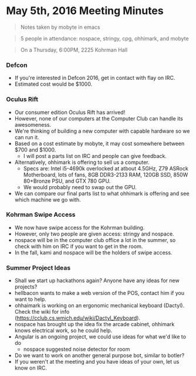# May 5th, 2016 Meeting Minutes
> Notes taken by mobyte in emacs

> 5 people in attendance: nospace, stringy, cpg, ohhimark, and mobyte

> On a Thursday, 6:00PM, 2225 Kohrman Hall

### Defcon
- If you're interested in Defcon 2016, get in contact with flay on IRC.
- Estimated cost would be $1000.

### Oculus Rift
- Our consumer edition Oculus Rift has arrived!
- However, none of our computers at the Computer Club can handle its awesomeness.
- We're thinking of building a new computer with capable hardware so we can run it.
- Based on a cost estimate by mobyte, it may cost somewhere between $700 and $1000.
  - I will post a parts list on IRC and people can give feedback.
- Alternatively, ohhimark is offering to sell us a computer.
  - Specs are: Intel i5-4690k overlocked at atbout 4.5GHz, Z79 ASRock Motherboard, lots of fans, 8GB DDR3-2133 RAM, 120GB SSD, 850W 80+Bronze PSU, and GTX 780 GPU.
  - We would probably need to swap out the GPU.
- We can compare our final parts list to what ohhimark is offering and see which machine we go with.

### Kohrman Swipe Access
- We now have swipe access for the Kohrman building.
- However, only two people are given access: stringy and nospace.
- nospace will be in the computer club office a lot in the summer, so check with him on IRC if you want to get in the room.
- In the fall, kami and nospace will be the holders of swipe access.

### Summer Project Ideas
- Shall we start up hackathons again? Anyone have any ideas for new projects?
- hellbacon wants to make a web version of the POS, contact him if you want to help.
- ohhaimark is working on an ergonomic mechanical keyboard (Dactyl). Check the wiki for info (https://cclub.cs.wmich.edu/wiki/Dactyl_Keyboard).
- nospace has brought up the idea fix the arcade cabinet, ohhimark knows electrical work, so he could help.
- Angular is an ongoing project, we could use ideas for what we'd like to do
  - nospace suggested noise detector for room
- Do we want to work on another general purpose bot, similar to botler?
- If you weren't at the meeting and you have ideas of your own, let us know on IRC.
